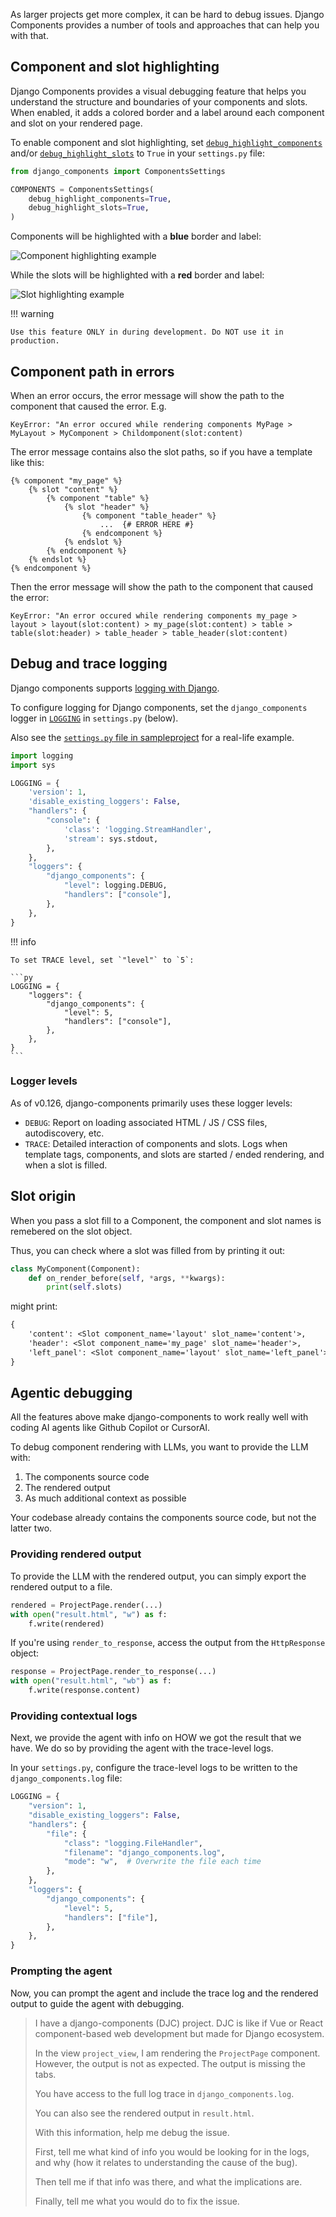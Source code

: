 As larger projects get more complex, it can be hard to debug issues. Django Components provides a number of tools and approaches that can help you with that.

## Component and slot highlighting

Django Components provides a visual debugging feature that helps you understand the structure and boundaries of your components and slots. When enabled, it adds a colored border and a label around each component and slot on your rendered page.

To enable component and slot highlighting, set
[`debug_highlight_components`](../../../reference/settings/#django_components.app_settings.ComponentsSettings.debug_highlight_components)
and/or [`debug_highlight_slots`](../../../reference/settings/#django_components.app_settings.ComponentsSettings.debug_highlight_slots)
to `True` in your `settings.py` file:

```python
from django_components import ComponentsSettings

COMPONENTS = ComponentsSettings(
    debug_highlight_components=True,
    debug_highlight_slots=True,
)
```

Components will be highlighted with a **blue** border and label:

![Component highlighting example](../../images/debug-highlight-components.png)

While the slots will be highlighted with a **red** border and label:

![Slot highlighting example](../../images/debug-highlight-slots.png)

!!! warning

    Use this feature ONLY in during development. Do NOT use it in production.

## Component path in errors

When an error occurs, the error message will show the path to the component that
caused the error. E.g.

```
KeyError: "An error occured while rendering components MyPage > MyLayout > MyComponent > Childomponent(slot:content)
```

The error message contains also the slot paths, so if you have a template like this:

```django
{% component "my_page" %}
    {% slot "content" %}
        {% component "table" %}
            {% slot "header" %}
                {% component "table_header" %}
                    ...  {# ERROR HERE #}
                {% endcomponent %}
            {% endslot %}
        {% endcomponent %}
    {% endslot %}
{% endcomponent %}
```

Then the error message will show the path to the component that caused the error:

```
KeyError: "An error occured while rendering components my_page > layout > layout(slot:content) > my_page(slot:content) > table > table(slot:header) > table_header > table_header(slot:content)
```

## Debug and trace logging

Django components supports [logging with Django](https://docs.djangoproject.com/en/5.2/howto/logging/#logging-how-to).

To configure logging for Django components, set the `django_components` logger in
[`LOGGING`](https://docs.djangoproject.com/en/5.2/ref/settings/#std-setting-LOGGING)
in `settings.py` (below).

Also see the [`settings.py` file in sampleproject](https://github.com/django-components/django-components/blob/master/sampleproject/sampleproject/settings.py) for a real-life example.

```py
import logging
import sys

LOGGING = {
    'version': 1,
    'disable_existing_loggers': False,
    "handlers": {
        "console": {
            'class': 'logging.StreamHandler',
            'stream': sys.stdout,
        },
    },
    "loggers": {
        "django_components": {
            "level": logging.DEBUG,
            "handlers": ["console"],
        },
    },
}
```

!!! info

    To set TRACE level, set `"level"` to `5`:

    ```py
    LOGGING = {
        "loggers": {
            "django_components": {
                "level": 5,
                "handlers": ["console"],
            },
        },
    }
    ```

### Logger levels

As of v0.126, django-components primarily uses these logger levels:

- `DEBUG`: Report on loading associated HTML / JS / CSS files, autodiscovery, etc.
- `TRACE`: Detailed interaction of components and slots. Logs when template tags,
  components, and slots are started / ended rendering, and when a slot is filled.

## Slot origin

When you pass a slot fill to a Component, the component and slot names is remebered
on the slot object.

Thus, you can check where a slot was filled from by printing it out:

```python
class MyComponent(Component):
    def on_render_before(self, *args, **kwargs):
        print(self.slots)
```

might print:

```txt
{
    'content': <Slot component_name='layout' slot_name='content'>,
    'header': <Slot component_name='my_page' slot_name='header'>,
    'left_panel': <Slot component_name='layout' slot_name='left_panel'>,
}
```

## Agentic debugging

All the features above make django-components to work really well with coding AI agents
like Github Copilot or CursorAI.

To debug component rendering with LLMs, you want to provide the LLM with:

1. The components source code
2. The rendered output
3. As much additional context as possible

Your codebase already contains the components source code, but not the latter two.

### Providing rendered output

To provide the LLM with the rendered output, you can simply export the rendered output to a file.

```python
rendered = ProjectPage.render(...)
with open("result.html", "w") as f:
    f.write(rendered)
```

If you're using `render_to_response`, access the output from the `HttpResponse` object:

```python
response = ProjectPage.render_to_response(...)
with open("result.html", "wb") as f:
    f.write(response.content)
```

### Providing contextual logs

Next, we provide the agent with info on HOW we got the result that we have. We do so
by providing the agent with the trace-level logs.

In your `settings.py`, configure the trace-level logs to be written to the `django_components.log` file:

```python
LOGGING = {
    "version": 1,
    "disable_existing_loggers": False,
    "handlers": {
        "file": {
            "class": "logging.FileHandler",
            "filename": "django_components.log",
            "mode": "w",  # Overwrite the file each time
        },
    },
    "loggers": {
        "django_components": {
            "level": 5,
            "handlers": ["file"],
        },
    },
}
```

### Prompting the agent

Now, you can prompt the agent and include the trace log and the rendered output to guide the agent with debugging.

> I have a django-components (DJC) project. DJC is like if Vue or React component-based web development but made for Django ecosystem.
> 
> In the view `project_view`, I am rendering the `ProjectPage` component. However, the output is not as expected.
> The output is missing the tabs.
>
> You have access to the full log trace in `django_components.log`.
>
> You can also see the rendered output in `result.html`.
>
> With this information, help me debug the issue.
>
> First, tell me what kind of info you would be looking for in the logs, and why (how it relates to understanding the cause of the bug).
>
> Then tell me if that info was there, and what the implications are.
>
> Finally, tell me what you would do to fix the issue.

